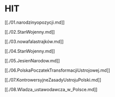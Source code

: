 # HIT

[[./01.narodzinyopozycji.md]]

[[./02.StanWojenny.md]]

[[./03.nowafalastrajków.md]]

[[./04.StanWojenny.md]]

[[./05.JesienNarodow.md]]

[[./06.PolskaPoczatekTransformacjiUstrojowej.md]]

[[./07.KontrowersyjneZasadyUstrojuPolski.md]]

[[./08.Wladza_ustawodawcza_w_Polsce.md]]
